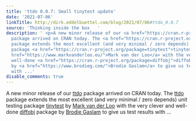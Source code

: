 ```yaml
---
title: 'ttdo 0.0.7: Small tinytest update'
date: '2021-07-06'
linkTitle: http://dirk.eddelbuettel.com/blog/2021/07/06#ttdo_0.0.7
source: 'Thinking inside the box   '
description: ' <p>A new minor release of our <a href="https://cran.r-project.org/package=ttdo">ttdo</a>
  package arrived on CRAN today. The <a href="https://cran.r-project.org/package=ttdo">ttdo</a>
  package extends the most excellent (and very minimal / zero depends) unit testing
  package <a href="https://cran.r-project.org/package=tinytest">tinytest</a> by <a
  href="https://www.markvanderloo.eu/">Mark van der Loo</a> with the very clever and
  well-done <a href="https://cran.r-project.org/package=diffobj">diffobj</a> package
  by <a href="https://www.brodieg.com/">Brodie Gaslam</a> to give us test results
  with ...'
disable_comments: true
---
```

 <p>A new minor release of our <a href="https://cran.r-project.org/package=ttdo">ttdo</a> package arrived on CRAN today. The <a href="https://cran.r-project.org/package=ttdo">ttdo</a> package extends the most excellent (and very minimal / zero depends) unit testing package <a href="https://cran.r-project.org/package=tinytest">tinytest</a> by <a href="https://www.markvanderloo.eu/">Mark van der Loo</a> with the very clever and well-done <a href="https://cran.r-project.org/package=diffobj">diffobj</a> package by <a href="https://www.brodieg.com/">Brodie Gaslam</a> to give us test results with ...